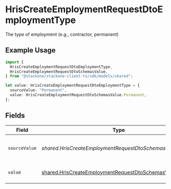 # HrisCreateEmploymentRequestDtoEmploymentType

The type of employment (e.g., contractor, permanent)

## Example Usage

```typescript
import {
  HrisCreateEmploymentRequestDtoEmploymentType,
  HrisCreateEmploymentRequestDtoSchemasValue,
} from "@stackone/stackone-client-ts/sdk/models/shared";

let value: HrisCreateEmploymentRequestDtoEmploymentType = {
  sourceValue: "Permanent",
  value: HrisCreateEmploymentRequestDtoSchemasValue.Permanent,
};
```

## Fields

| Field                                                                                                                         | Type                                                                                                                          | Required                                                                                                                      | Description                                                                                                                   | Example                                                                                                                       |
| ----------------------------------------------------------------------------------------------------------------------------- | ----------------------------------------------------------------------------------------------------------------------------- | ----------------------------------------------------------------------------------------------------------------------------- | ----------------------------------------------------------------------------------------------------------------------------- | ----------------------------------------------------------------------------------------------------------------------------- |
| `sourceValue`                                                                                                                 | *shared.HrisCreateEmploymentRequestDtoSchemasSourceValue*                                                                     | :heavy_minus_sign:                                                                                                            | The source value of the employment type.                                                                                      | Permanent                                                                                                                     |
| `value`                                                                                                                       | [shared.HrisCreateEmploymentRequestDtoSchemasValue](../../../sdk/models/shared/hriscreateemploymentrequestdtoschemasvalue.md) | :heavy_minus_sign:                                                                                                            | The type of the employment.                                                                                                   | permanent                                                                                                                     |
